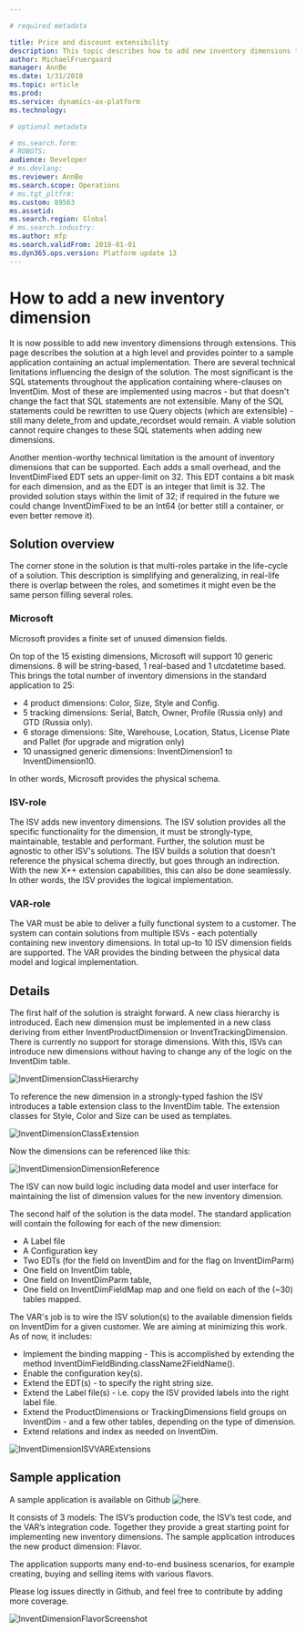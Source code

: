 ```yaml
---

# required metadata

title: Price and discount extensibility
description: This topic describes how to add new inventory dimensions through extensions in Microsoft Dynamics 365 for Finance and Operations, Enterprise edition
author: MichaelFruergaard
manager: AnnBe
ms.date: 1/31/2018
ms.topic: article
ms.prod: 
ms.service: dynamics-ax-platform
ms.technology: 

# optional metadata

# ms.search.form: 
# ROBOTS: 
audience: Developer
# ms.devlang: 
ms.reviewer: AnnBe
ms.search.scope: Operations
# ms.tgt_pltfrm: 
ms.custom: 89563
ms.assetid: 
ms.search.region: Global
# ms.search.industry: 
ms.author: mfp
ms.search.validFrom: 2018-01-01
ms.dyn365.ops.version: Platform update 13
---
```


# How to add a new inventory dimension

It is now possible to add new inventory dimensions through extensions. This page describes the solution at a high level and provides pointer to a sample application containing an actual implementation.
There are several technical limitations influencing the design of the solution. The most significant is the SQL statements throughout the application containing where-clauses on InventDim. Most of these are implemented using macros - but that doesn't change the fact that SQL statements are not extensible. Many of the SQL statements could be rewritten to use Query objects (which are extensible) - still many delete_from and update_recordset would remain. A viable solution cannot require changes to these SQL statements when adding new dimensions.

Another mention-worthy technical limitation is the amount of inventory dimensions that can be supported. Each adds a small overhead, and the InventDimFixed EDT sets an upper-limit on 32. This EDT contains a bit mask for each dimension, and as the EDT is an integer that limit is 32. The provided solution stays within the limit of 32; if required in the future we could change InventDimFixed to be an Int64 (or better still a container, or even better remove it).

## Solution overview
The corner stone in the solution is that multi-roles partake in the life-cycle of a solution. This description is simplifying and generalizing, in real-life there is overlap between the roles, and sometimes it might even be the same person filling several roles.

### Microsoft
Microsoft provides a finite set of unused dimension fields.

On top of the 15 existing dimensions, Microsoft will support 10 generic dimensions. 8 will be string-based, 1 real-based and 1 utcdatetime based.  This brings the total number of inventory dimensions in the standard application to 25:
- 4 product dimensions: Color, Size, Style and Config.
- 5 tracking dimensions: Serial, Batch, Owner, Profile (Russia only) and GTD (Russia only).
- 6 storage dimensions: Site, Warehouse, Location, Status, License Plate and Pallet (for upgrade and migration only)
- 10 unassigned generic dimensions: InventDimension1 to InventDimension10.

In other words, Microsoft provides the physical schema.

### ISV-role
The ISV adds new inventory dimensions. The ISV solution provides all the specific functionality for the dimension, it must be strongly-type, maintainable, testable and performant. Further, the solution must be agnostic to other ISV's solutions.
The ISV builds a solution that doesn't reference the physical schema directly, but goes through an indirection. With the new X++ extension capabilities, this can also be done seamlessly. 
In other words, the ISV provides the logical implementation.

### VAR-role
The VAR must be able to deliver a fully functional system to a customer. The system can contain solutions from multiple ISVs - each potentially containing new inventory dimensions.  In total up-to 10 ISV dimension fields are supported.
The VAR provides the binding between the physical data model and logical implementation.

## Details
The first half of the solution is straight forward. A new class hierarchy is introduced. Each new dimension must be implemented in a new class deriving from either InventProductDimension or InventTrackingDimension. There is currently no support for storage dimensions. With this, ISVs can introduce new dimensions without having to change any of the logic on the InventDim table. 

![InventDimensionClassHierarchy](media/InventDimensions1.png)

To reference the new dimension in a strongly-typed fashion the ISV introduces a table extension class to the InventDim table. The extension classes for Style, Color and Size can be used as templates.
 
![InventDimensionClassExtension](media/InventDimensions2.png)
 
Now the dimensions can be referenced like this:

![InventDimensionDimensionReference](media/InventDimensions3.png)

The ISV can now build logic including data model and user interface for maintaining the list of dimension values for the new inventory dimension.

The second half of the solution is the data model. The standard application will contain the following for each of the new dimension:
- A Label file
- A Configuration key
- Two EDTs (for the field on InventDim and for the flag on InventDimParm)
- One field on InventDim table,
- One field on InventDimParm table,
- One field on InventDimFieldMap map and one field on each of the (~30) tables mapped.

The VAR's job is to wire the ISV solution(s) to the available dimension fields on InventDim for a given customer. We are aiming at minimizing this work. As of now, it includes:
- Implement the binding mapping - This is accomplished by extending the method InventDimFieldBinding.className2FieldName().
- Enable the configuration key(s).
- Extend the EDT(s) - to specify the right string size.
- Extend the Label file(s) - i.e. copy the ISV provided labels into the right label file.
- Extend the ProductDimensions or TrackingDimensions field groups on InventDim - and a few other tables, depending on the type of dimension.
- Extend relations and index as needed on InventDim.

![InventDimensionISVVARExtensions](media/InventDimensions4.png)

## Sample application

A sample application is available on Github ![here](https://github.com/Microsoft/Product-flavor-dimension-sample-app).

It consists of 3 models: The ISV’s production code, the ISV’s test code, and the VAR’s integration code. Together they provide a great starting point for implementing new inventory dimensions. The sample application introduces the new product dimension: Flavor. 

The application supports many end-to-end business scenarios, for example creating, buying and selling items with various flavors.

Please log issues directly in Github, and feel free to contribute by adding more coverage.
 
![InventDimensionFlavorScreenshot](media/InventDimensions5.jpg)

